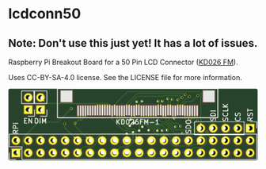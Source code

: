 # lcdconn50

## Note: Don't use this just yet! It has a lot of issues.

Raspberry Pi Breakout Board for a 50 Pin LCD Connector ([KD026
FM](http://www.startek-lcd.com/res/starteklcd/pdres/201303/20130329093105640.pdf)).

Uses CC-BY-SA-4.0 license. See the LICENSE file for more information.

![Preview of the PCB](https://github.com/deltabeard/lcdconn50/raw/master/out/lcdconn50.png)
